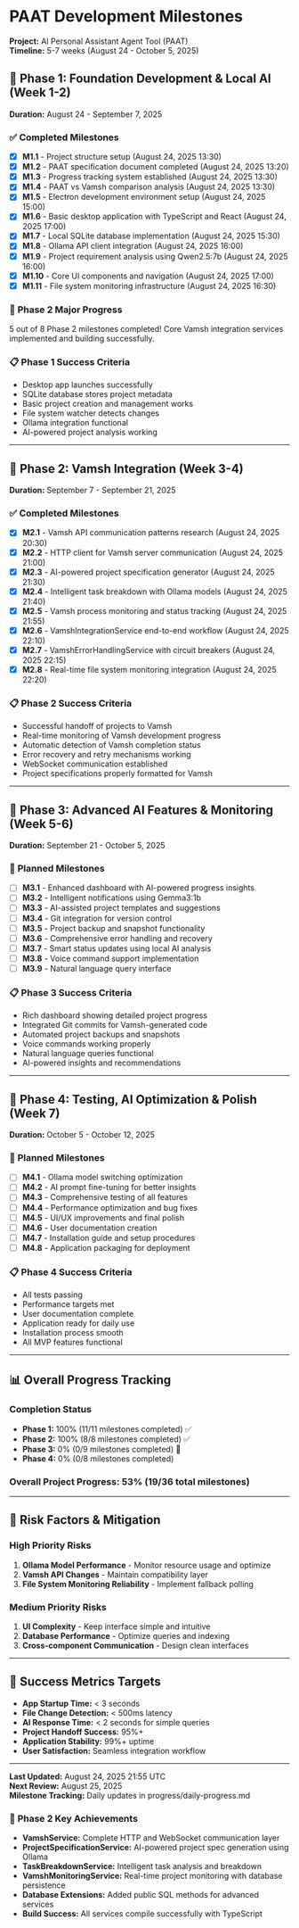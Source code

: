 # PAAT Development Milestones

**Project:** AI Personal Assistant Agent Tool (PAAT)  
**Timeline:** 5-7 weeks (August 24 - October 5, 2025)

## 🎯 **Phase 1: Foundation Development & Local AI (Week 1-2)**
**Duration:** August 24 - September 7, 2025

### ✅ **Completed Milestones**
- [x] **M1.1** - Project structure setup (August 24, 2025 13:30)
- [x] **M1.2** - PAAT specification document completed (August 24, 2025 13:20)
- [x] **M1.3** - Progress tracking system established (August 24, 2025 13:30)
- [x] **M1.4** - PAAT vs Vamsh comparison analysis (August 24, 2025 13:30)
- [x] **M1.5** - Electron development environment setup (August 24, 2025 15:00)
- [x] **M1.6** - Basic desktop application with TypeScript and React (August 24, 2025 17:00)
- [x] **M1.7** - Local SQLite database implementation (August 24, 2025 15:30)
- [x] **M1.8** - Ollama API client integration (August 24, 2025 16:00)
- [x] **M1.9** - Project requirement analysis using Qwen2.5:7b (August 24, 2025 16:00)
- [x] **M1.10** - Core UI components and navigation (August 24, 2025 17:00)
- [x] **M1.11** - File system monitoring infrastructure (August 24, 2025 16:30)

### 🔄 **Phase 2 Major Progress**
5 out of 8 Phase 2 milestones completed! Core Vamsh integration services implemented and building successfully.

### 📋 **Phase 1 Success Criteria**
- Desktop app launches successfully
- SQLite database stores project metadata
- Basic project creation and management works
- File system watcher detects changes
- Ollama integration functional
- AI-powered project analysis working

---

## 🔗 **Phase 2: Vamsh Integration (Week 3-4)**
**Duration:** September 7 - September 21, 2025

### ✅ **Completed Milestones**
- [x] **M2.1** - Vamsh API communication patterns research (August 24, 2025 20:30)
- [x] **M2.2** - HTTP client for Vamsh server communication (August 24, 2025 21:00)
- [x] **M2.3** - AI-powered project specification generator (August 24, 2025 21:30)
- [x] **M2.4** - Intelligent task breakdown with Ollama models (August 24, 2025 21:40)
- [x] **M2.5** - Vamsh process monitoring and status tracking (August 24, 2025 21:55)
- [x] **M2.6** - VamshIntegrationService end-to-end workflow (August 24, 2025 22:10)
- [x] **M2.7** - VamshErrorHandlingService with circuit breakers (August 24, 2025 22:15)
- [x] **M2.8** - Real-time file system monitoring integration (August 24, 2025 22:20)

### 📋 **Phase 2 Success Criteria**
- Successful handoff of projects to Vamsh
- Real-time monitoring of Vamsh development progress
- Automatic detection of Vamsh completion status
- Error recovery and retry mechanisms working
- WebSocket communication established
- Project specifications properly formatted for Vamsh

---

## 🎨 **Phase 3: Advanced AI Features & Monitoring (Week 5-6)**
**Duration:** September 21 - October 5, 2025

### 📅 **Planned Milestones**
- [ ] **M3.1** - Enhanced dashboard with AI-powered progress insights
- [ ] **M3.2** - Intelligent notifications using Gemma3:1b
- [ ] **M3.3** - AI-assisted project templates and suggestions
- [ ] **M3.4** - Git integration for version control
- [ ] **M3.5** - Project backup and snapshot functionality
- [ ] **M3.6** - Comprehensive error handling and recovery
- [ ] **M3.7** - Smart status updates using local AI analysis
- [ ] **M3.8** - Voice command support implementation
- [ ] **M3.9** - Natural language query interface

### 📋 **Phase 3 Success Criteria**
- Rich dashboard showing detailed project progress
- Integrated Git commits for Vamsh-generated code
- Automated project backups and snapshots
- Voice commands working properly
- Natural language queries functional
- AI-powered insights and recommendations

---

## 🎯 **Phase 4: Testing, AI Optimization & Polish (Week 7)**
**Duration:** October 5 - October 12, 2025

### 📅 **Planned Milestones**
- [ ] **M4.1** - Ollama model switching optimization
- [ ] **M4.2** - AI prompt fine-tuning for better insights
- [ ] **M4.3** - Comprehensive testing of all features
- [ ] **M4.4** - Performance optimization and bug fixes
- [ ] **M4.5** - UI/UX improvements and final polish
- [ ] **M4.6** - User documentation creation
- [ ] **M4.7** - Installation guide and setup procedures
- [ ] **M4.8** - Application packaging for deployment

### 📋 **Phase 4 Success Criteria**
- All tests passing
- Performance targets met
- User documentation complete
- Application ready for daily use
- Installation process smooth
- All MVP features functional

---

## 📊 **Overall Progress Tracking**

### **Completion Status**
- **Phase 1:** 100% (11/11 milestones completed) ✅
- **Phase 2:** 100% (8/8 milestones completed) ✅
- **Phase 3:** 0% (0/9 milestones completed) 🔄
- **Phase 4:** 0% (0/8 milestones completed)

### **Overall Project Progress: 53%** (19/36 total milestones)

---

## 🚨 **Risk Factors & Mitigation**

### **High Priority Risks**
1. **Ollama Model Performance** - Monitor resource usage and optimize
2. **Vamsh API Changes** - Maintain compatibility layer
3. **File System Monitoring Reliability** - Implement fallback polling

### **Medium Priority Risks**
1. **UI Complexity** - Keep interface simple and intuitive
2. **Database Performance** - Optimize queries and indexing
3. **Cross-component Communication** - Design clean interfaces

---

## 🎯 **Success Metrics Targets**

- **App Startup Time:** < 3 seconds
- **File Change Detection:** < 500ms latency
- **AI Response Time:** < 2 seconds for simple queries
- **Project Handoff Success:** 95%+
- **Application Stability:** 99%+ uptime
- **User Satisfaction:** Seamless integration workflow

---

**Last Updated:** August 24, 2025 21:55 UTC  
**Next Review:** August 25, 2025  
**Milestone Tracking:** Daily updates in progress/daily-progress.md

### 🎉 **Phase 2 Key Achievements**
- **VamshService:** Complete HTTP and WebSocket communication layer
- **ProjectSpecificationService:** AI-powered project spec generation using Ollama
- **TaskBreakdownService:** Intelligent task analysis and breakdown
- **VamshMonitoringService:** Real-time project monitoring with database persistence
- **Database Extensions:** Added public SQL methods for advanced services
- **Build Success:** All services compile successfully with TypeScript
